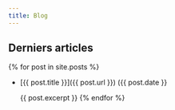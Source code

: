 ```yaml
---
title: Blog
---
```


## Derniers articles

{% for post in site.posts %}
* [{{ post.title }}]({{ post.url }}) ({{ post.date }}
  
  {{ post.excerpt }}
{% endfor %}

